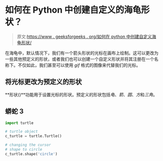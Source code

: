 # 如何在 Python 中创建自定义的海龟形状？

> 原文:[https://www . geeksforgeeks . org/如何在 python 中创建自定义海龟形状/](https://www.geeksforgeeks.org/how-to-create-custom-turtle-shapes-in-python/)

在海龟中，默认情况下，我们有一个箭头形状的光标在画布上绘制。这可以更改为一些其他预定义的形状，或者我们也可以创建一个自定义形状并将其注册在一个名称下。不仅如此，我们甚至可以使用 *gif* 格式的图像来代替我们的光标。

## 将光标更改为预定义的形状

**形状()**功能用于设置光标的形状。预定义的形状包括*龟*、*箭*、*圆*、*方*和*三角*。

## 蟒蛇 3

```py
import turtle

# turtle object
c_turtle = turtle.Turtle()

# changing the cursor
# shape to circle
c_turtle.shape('circle')
```